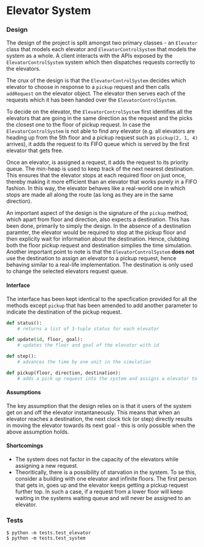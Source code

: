 Elevator System
===

### Design
The design of the project is split amongst two primary classes - an `Elevator` class that models each elevator and `ElevatorControlSystem` that models the system as a whole. A client interacts with the APIs exposed by the `ElevatorControlSystem` system which then dispatches requests correctly to the elevators.

The crux of the design is that the `ElevatorControlSystem` decides which elevator to choose in response to a `pickup` request and then calls `addRequest` on the elevator object. The elevator then serves each of the requests which it has been handed over the `ElevatorControlSystem`.

To decide on the elevator, the `ElevatorControlSystem` first identifies all the elevators that are going in the same direction as the request and the picks the closest one to the floor of pickup request. In case the `ElevatorControlSystem` is not able to find any elevator (e.g. all elevators are heading up from the 5th floor and a pickup request such as `pickup(2, 1, 4)` arrives), it adds the request to its FIFO queue which is served by the first elevator that gets free.

Once an elevator, is assigned a request, it adds the request to its priority queue. The min-heap is used to keep track of the next nearest destination. This ensures that the elevator stops at each required floor on just once, thereby making it more efficient than an elevator that works purely in a FIFO fashion. In this way, the elevator behaves like a real-world one in which stops are made all along the route (as long as they are in the same direction).

An important aspect of the design is the signature of the `pickup` method, which apart from floor and direction, also expects a destination. This has been done, primarily to simply the design. In the absence of a destination paramter, the elevator would be required to stop at the pickup floor and then explicity wait for information about the destination. Hence, clubbing both the floor pickup request and destination simplies the time simulation.
Another important point to note is that the `ElevatorControlSystem` **does not** use the destination to assign an elevator to a pickup request, hence behaving similar to a real-life implementation. The destination is only used to change the selected elevators request queue.

#### Interface
The interface has been kept identical to the specfication provided for all the methods except `pickup` that has been amended to add another parameter to indicate the destination of the pickup request.

```python
def status(): 
    # returns a list of 3-tuple status for each elevator

def update(id, floor, goal): 
    # updates the floor and goal of the elevator with id

def step(): 
    # advances the time by one unit in the simulation

def pickup(floor, direction, destination): 
    # adds a pick up request into the system and assigns a elevator to handle it
```

#### Assumptions
The key assumption that the design relies on is that it users of the system get on and off the elevator instantaneously. This means that when an elevator reaches a destination, the next clock tick (or step) directly results in moving the elevator towards its next goal - this is only possible when the above assumption holds.

#### Shortcomings
- The system does not factor in the capacity of the elevators while assigning a new request.
- Theoritically, there is a possibility of starvation in the system. To se this, consider a building with one elevator and infinite floors. The first person that gets in, goes up and the elevator keeps getting a pickup request further top. In such a case, if a request from a lower floor will keep waiting in the systems waiting queue and will never be assigned to an elevator. 

### Tests
```
$ python -m tests.test_elevator
$ python -m tests.test_system
```
